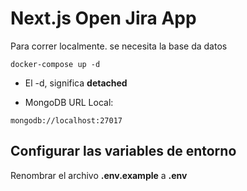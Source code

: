 # Next.js Open Jira App
Para correr localmente. se necesita la base da datos
```
docker-compose up -d
```

* El -d, significa __detached__

* MongoDB URL Local:
```
mongodb://localhost:27017
```


## Configurar las variables de entorno
Renombrar el archivo __.env.example__ a __.env__
